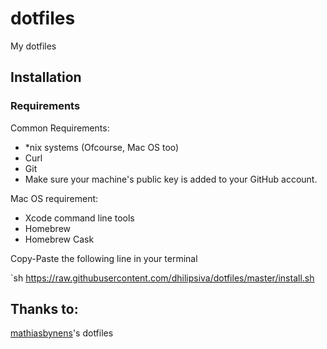dotfiles
========

My dotfiles


## Installation

### Requirements

Common Requirements:
* *nix systems (Ofcourse, Mac OS too)
* Curl
* Git
* Make sure your machine's public key is added to your GitHub account.

Mac OS requirement:
* Xcode command line tools
* Homebrew
* Homebrew Cask

Copy-Paste the following line in your terminal

`sh https://raw.githubusercontent.com/dhilipsiva/dotfiles/master/install.sh

## Thanks to:
[mathiasbynens](https://github.com/mathiasbynens/dotfiles)'s dotfiles
